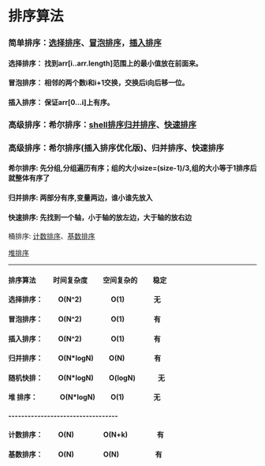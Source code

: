 #  排序算法
### 简单排序：[选择排序](https://github.com/sihaihou/algorithm/tree/master/src/com/reyco/algorithm/sort/SelectionSort.java)、[冒泡排序](https://github.com/sihaihou/algorithm/tree/master/src/com/reyco/algorithm/sort/BubbleSort.java)，[插入排序](https://github.com/sihaihou/algorithm/tree/master/src/com/reyco/algorithm/sort/InsertSort.java)
#### 选择排序： 找到arr[i..arr.length]范围上的最小值放在前面来。
#### 冒泡排序： 相邻的两个数i和i+1交换，交换后i向后移一位。
#### 插入排序： 保证arr[0...i]上有序。

### 高级排序：希尔排序：[shell排序](https://github.com/sihaihou/algorithm/tree/master/src/com/reyco/algorithm/sort/ShellSort.java)[归并排序](https://github.com/sihaihou/algorithm/tree/master/src/com/reyco/algorithm/sort/MergeSort.java)、[快速排序](https://github.com/sihaihou/algorithm/tree/master/src/com/reyco/algorithm/sort/QuickSort.java)
### 高级排序：希尔排序(插入排序优化版)、归并排序、快速排序
#### 希尔排序: 先分组,分组遍历有序；组的大小size=(size-1)/3,组的大小等于1排序后就整体有序了
#### 归并排序: 两部分有序,变量两边，谁小谁先放入
#### 快速排序: 先找到一个轴，小于轴的放左边，大于轴的放右边

桶排序: [计数排序](https://github.com/sihaihou/algorithm/tree/master/src/com/reyco/algorithm/sort/CountSort.java)、[基数排序](https://github.com/sihaihou/algorithm/tree/master/src/com/reyco/algorithm/sort/RadixSort.java)

[堆排序](https://github.com/sihaihou/algorithm/tree/master/src/com/reyco/algorithm/sort/HeapSort.java)

----------------------------------------------------------------------------------------------

#### 排序算法  &emsp;&emsp;         时间复杂度&emsp;&emsp;    空间复杂的&emsp;&emsp;  稳定
#### 选择排序：&emsp;&emsp;          O(N^2)&emsp;&emsp;&emsp;&emsp;        O(1)&emsp;&emsp;&emsp;&emsp;      无
#### 冒泡排序：&emsp;&emsp;          O(N^2)&emsp;&emsp;&emsp;&emsp;        O(1)&emsp;&emsp;&emsp;&emsp;      有
#### 插入排序：&emsp;&emsp;          O(N^2)&emsp;&emsp;&emsp;&emsp;        O(1)&emsp;&emsp;&emsp;&emsp;      有
#### 归并排序：&emsp;&emsp;          O(N*logN)&emsp;&emsp;      O(N)&emsp;&emsp;&emsp;&emsp;        有
#### 随机快排：&emsp;&emsp;          O(N*logN)&emsp;&emsp;      O(logN)&emsp;&emsp;&emsp;           无
#### 堆  排序：&emsp;&emsp;&emsp;    O(N*logN)&emsp;&emsp;     O(1)&emsp;&emsp;&emsp;&emsp;         无 
#### ----------------------------------
#### 计数排序：&emsp;&emsp;          O(N)&emsp;&emsp;&emsp;&emsp;           O(N+k)&emsp;&emsp;&emsp;&emsp;    有 
#### 基数排序：&emsp;&emsp;          O(N)&emsp;&emsp;&emsp;&emsp;           O(N)&emsp;&emsp;&emsp;&emsp;&emsp;      有 
